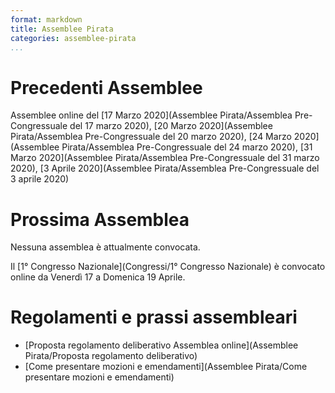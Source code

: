 ```yaml
---
format: markdown
title: Assemblee Pirata
categories: assemblee-pirata
...
```

# Precedenti Assemblee
Assemblee online del [17 Marzo 2020](Assemblee Pirata/Assemblea Pre-Congressuale del 17 marzo 2020), [20 Marzo 2020](Assemblee Pirata/Assemblea Pre-Congressuale del 20 marzo 2020), [24 Marzo 2020](Assemblee Pirata/Assemblea Pre-Congressuale del 24 marzo 2020), [31 Marzo 2020](Assemblee Pirata/Assemblea Pre-Congressuale del 31 marzo 2020), [3 Aprile 2020](Assemblee Pirata/Assemblea Pre-Congressuale del 3 aprile 2020)   

# Prossima Assemblea

Nessuna assemblea è attualmente convocata.

Il [1° Congresso Nazionale](Congressi/1° Congresso Nazionale) è convocato online da Venerdì 17 a Domenica 19 Aprile.

# Regolamenti e prassi assembleari
- [Proposta regolamento deliberativo Assemblea online](Assemblee Pirata/Proposta regolamento deliberativo)
- [Come presentare mozioni e emendamenti](Assemblee Pirata/Come presentare mozioni e emendamenti)